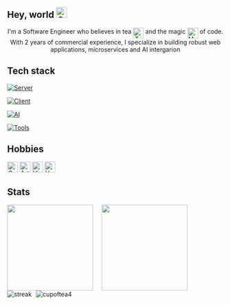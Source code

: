 <h2>
  Hey, world <img src="https://raw.githubusercontent.com/Tarikul-Islam-Anik/Animated-Fluent-Emojis/master/Emojis/Animals/Cat%20Face.png" alt="Cat Face" width="25" height="25" />
</h2>

<div align="center">
  I'm a Software Engineer who believes in tea <img align="top" src="https://raw.githubusercontent.com/Tarikul-Islam-Anik/Animated-Fluent-Emojis/master/Emojis/Food/Teacup%20Without%20Handle.png" alt="Teacup Without Handle" width="25" height="25" /> and the magic <img align="top" src="https://raw.githubusercontent.com/Tarikul-Islam-Anik/Animated-Fluent-Emojis/master/Emojis/Activities/Magic%20Wand.png" alt="Magic Wand" width="25" height="25" /> of code. With 2 years of commercial experience, I specialize in building robust web applications, microservices and AI intergarion
</div>

## Tech stack

[![Server](https://go-skill-icons.vercel.app/api/icons?i=ts,golang,kafka,nodejs,expressjs,postgres,surrealdb,supabase,mongodb)](https://skillicons.dev)

[![Client](https://go-skill-icons.vercel.app/api/icons?i=react,nextjs,tailwind,graphql,figma)](https://skillicons.dev)

[![AI](https://go-skill-icons.vercel.app/api/icons?i=chatgpt,claude,gemini)](https://skillicons.dev)

[![Tools](https://go-skill-icons.vercel.app/api/icons?i=docker,linux,aws,gcp,git)](https://skillicons.dev)

## Hobbies

<div>
<img src="https://raw.githubusercontent.com/Tarikul-Islam-Anik/Animated-Fluent-Emojis/master/Emojis/Activities/Game%20Die.png" alt="Game Die" width="25" height="25" />
<img src="https://raw.githubusercontent.com/Tarikul-Islam-Anik/Animated-Fluent-Emojis/master/Emojis/Activities/Artist%20Palette.png" alt="Artist Palette" width="25" height="25" />
<img src="https://raw.githubusercontent.com/Tarikul-Islam-Anik/Animated-Fluent-Emojis/master/Emojis/Activities/Video%20Game.png" alt="Video Game" width="25" height="25" />
<img src="https://raw.githubusercontent.com/Tarikul-Islam-Anik/Animated-Fluent-Emojis/master/Emojis/Objects/Headphone.png" alt="Headphone" width="25" height="25" />
</div>


## Stats

<div style="display: flex; gap: 20px" align="center">
  <img height="200" src="https://github-readme-stats.vercel.app/api/top-langs/?username=cupoftea4&theme=nord&layout=compact&langs_count=8&border_radius=10&hide_border=true"/>
  <img height="200" src="https://github-readme-stats.vercel.app/api?username=cupoftea4&show_icons=true&theme=nord&mode=weekly&border_radius=10&hide_border=true&include_all_commits=true&card_width=150"/>
</div>

<div style="display: flex; gap: 10px" align="center">
  <img src="https://github-readme-streak-stats.herokuapp.com?user=cupoftea4&theme=nord&hide_border=true&border_radius=10&mode=weekly&card_width=425&card_height=220" alt="streak"/>
  <img src="https://github-profile-trophy.vercel.app/?username=cupoftea4&theme=nord&margin-w=5&no-frame=true&rank=-C,-B&row=2&column=3" alt="cupoftea4" />
</div>
